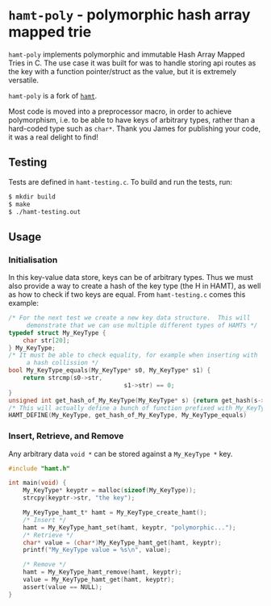 # `hamt-poly` - polymorphic hash array mapped trie

`hamt-poly` implements polymorphic and immutable Hash Array Mapped Tries in C.
The use case it was built for was to handle storing api routes as the key with a function pointer/struct as the value, but it is extremely versatile.

`hamt-poly` is a fork of [`hamt`](https://github.com/Jamesbarford/hash-array-mapped-trie).

Most code is moved into a preprocessor macro, in order to achieve polymorphism, i.e. to be able to have keys of arbitrary types, rather than a hard-coded type such as `char*`. Thank you James for publishing your code, it was a real delight to find!

## Testing

Tests are defined in `hamt-testing.c`. To build and run the tests, run:

```sh
$ mkdir build
$ make
$ ./hamt-testing.out
```

## Usage

### Initialisation
In this key-value data store, keys can be of arbitrary types. Thus we must also provide a way to create a hash of the key type (the H in HAMT), as well as how to check if two keys are equal. From `hamt-testing.c` comes this example:

```c
/* For the next test we create a new key data structure.  This will
	 demonstrate that we can use multiple different types of HAMTs */
typedef struct My_KeyType {
	char str[20];
} My_KeyType;
/* It must be able to check equality, for example when inserting with
	 a hash collission */
bool My_KeyType_equals(My_KeyType* s0, My_KeyType* s1) {
	return strcmp(s0->str,
								s1->str) == 0;
}
unsigned int get_hash_of_My_KeyType(My_KeyType* s) {return get_hash(s->str);}
/* This will actually define a bunch of function prefixed with My_KeyType */
HAMT_DEFINE(My_KeyType, get_hash_of_My_KeyType, My_KeyType_equals)
```

### Insert, Retrieve, and Remove


Any arbitrary data `void *` can be stored against a `My_KeyType *` key.
```c
#include "hamt.h"

int main(void) {
	My_KeyType* keyptr = malloc(sizeof(My_KeyType));
	strcpy(keyptr->str, "the key");

	My_KeyType_hamt_t* hamt = My_KeyType_create_hamt();
	/* Insert */
	hamt = My_KeyType_hamt_set(hamt, keyptr, "polymorphic...");
	/* Retrieve */
	char* value = (char*)My_KeyType_hamt_get(hamt, keyptr);
	printf("My_KeyType value = %s\n", value);

	/* Remove */
	hamt = My_KeyType_hamt_remove(hamt, keyptr);
	value = My_KeyType_hamt_get(hamt, keyptr);
	assert(value == NULL);
}
```
